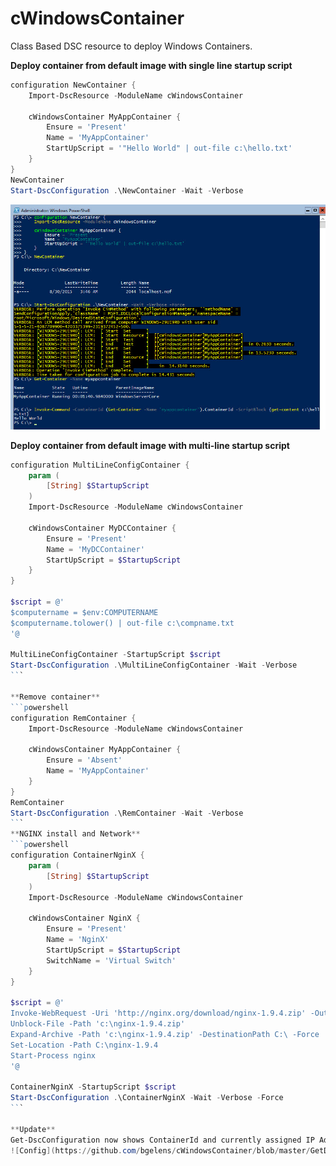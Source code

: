 cWindowsContainer
=================

Class Based DSC resource to deploy Windows Containers.

**Deploy container from default image with single line startup script**
```powershell
configuration NewContainer {
    Import-DscResource -ModuleName cWindowsContainer

    cWindowsContainer MyAppContainer {
        Ensure = 'Present'
        Name = 'MyAppContainer'
        StartUpScript = '"Hello World" | out-file c:\hello.txt'
    }
}
NewContainer
Start-DscConfiguration .\NewContainer -Wait -Verbose
```
![Config](https://github.com/bgelens/cWindowsContainer/blob/master/newcontainerconfig.jpg)

**Deploy container from default image with multi-line startup script**
````powershell
configuration MultiLineConfigContainer {
    param (
        [String] $StartupScript
    )
    Import-DscResource -ModuleName cWindowsContainer

    cWindowsContainer MyDCContainer {
        Ensure = 'Present'
        Name = 'MyDCContainer'
        StartUpScript = $StartupScript
    }
}

$script = @'
$computername = $env:COMPUTERNAME
$computername.tolower() | out-file c:\compname.txt
'@

MultiLineConfigContainer -StartupScript $script
Start-DscConfiguration .\MultiLineConfigContainer -Wait -Verbose
```

**Remove container**
```powershell
configuration RemContainer {
    Import-DscResource -ModuleName cWindowsContainer

    cWindowsContainer MyAppContainer {
        Ensure = 'Absent'
        Name = 'MyAppContainer'
    }
}
RemContainer
Start-DscConfiguration .\RemContainer -Wait -Verbose
```
**NGINX install and Network**
```powershell
configuration ContainerNginX {
    param (
        [String] $StartupScript
    )
    Import-DscResource -ModuleName cWindowsContainer

    cWindowsContainer NginX {
        Ensure = 'Present'
        Name = 'NginX'
        StartUpScript = $StartupScript
        SwitchName = 'Virtual Switch'
    }
}

$script = @'
Invoke-WebRequest -Uri 'http://nginx.org/download/nginx-1.9.4.zip' -OutFile 'c:\nginx-1.9.4.zip'
Unblock-File -Path 'c:\nginx-1.9.4.zip'
Expand-Archive -Path 'c:\nginx-1.9.4.zip' -DestinationPath C:\ -Force
Set-Location -Path C:\nginx-1.9.4
Start-Process nginx
'@

ContainerNginX -StartupScript $script
Start-DscConfiguration .\ContainerNginX -Wait -Verbose -Force
```

**Update**
Get-DscConfiguration now shows ContainerId and currently assigned IP Address
![Config](https://github.com/bgelens/cWindowsContainer/blob/master/GetDSCConfigIPandID.jpg)